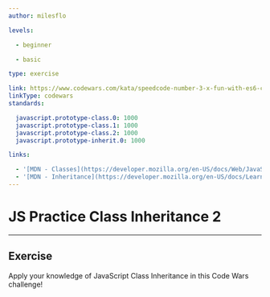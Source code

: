 ```yaml
---
author: milesflo

levels:

  - beginner

  - basic

type: exercise

link: https://www.codewars.com/kata/speedcode-number-3-x-fun-with-es6-classes-number-5-dogs-and-classes
linkType: codewars
standards:

  javascript.prototype-class.0: 1000
  javascript.prototype-class.1: 1000
  javascript.prototype-class.2: 1000
  javascript.prototype-inherit.0: 1000

links:

  - '[MDN - Classes](https://developer.mozilla.org/en-US/docs/Web/JavaScript/Reference/Classes)'
  - '[MDN - Inheritance](https://developer.mozilla.org/en-US/docs/Learn/JavaScript/Objects/Inheritance)'
---
```


# JS Practice Class Inheritance 2

---
## Exercise

Apply your knowledge of JavaScript Class Inheritance in this Code Wars challenge!
